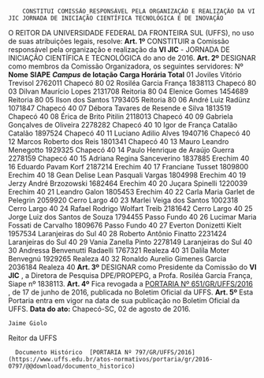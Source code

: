         CONSTITUI COMISSÃO RESPONSÁVEL PELA ORGANIZAÇÃO E REALIZAÇÃO DA VI JIC JORNADA DE INICIAÇÃO CIENTÍFICA TECNOLÓGICA E DE INOVAÇÃO  

 O REITOR DA UNIVERSIDADE FEDERAL DA FRONTEIRA SUL (UFFS), no uso de suas atribuições legais, resolve:   **Art. 1º** CONSTITUIR a Comissão responsável pela organização e realização da **VI JIC** - JORNADA DE INICIAÇÃO CIENTÍFICA E TECNOLÓGICA do ano de 2016.   **Art. 2º** DESIGNAR como membros da Comissão Organizadora, os seguintes servidores:     Nº   **Nome**    **SIAPE**     ***Campus***  **de lotação**    **Carga Horária Total**      01   Joviles Vitório Trevisol   2762011   Chapecó   80     02   Rosiléa Garcia França   1838113   Chapecó   80     03   Dilvan Maurício Lopes   2131708   Reitoria   80     04   Elenice Gomes   1454689   Reitoria   80     05   Ilson dos Santos   1793405   Reitoria   80     06   André Luiz Radünz   1071847   Chapecó   40     07   Débora Tavares de Resende e Silva   1813519   Chapecó   40     08   Érica de Brito Pitilin   2118013   Chapecó   40     09   Gabriela Gonçalves de Oliveira   2278282   Chapecó   40     10   Igor de França Catalão Catalão   1897524   Chapecó   40     11   Luciano Adilio Alves   1940716   Chapecó   40     12   Marcos Roberto dos Reis   1801341   Chapecó   40     13   Mauro Leandro Menegotto   1929325   Chapecó   40     14   Paulo Henrique de Araújo Guerra   2278159   Chapecó   40     15   Adriana Regina Sanceverino   1837885   Erechim   40     16   Eduardo Pavam Korf   2187214   Erechim   40     17   Franciane Tusset   1809800   Erechim   40     18   Gean Delise Lean Pasquali Vargas   1804998   Erechim   40     19   Jerzy André Brzozowski   1682464   Erechim   40     20   Juçara Spinelli   1220039   Erechim   40     21   Leandro Galon   1805453   Erechim   40     22   Carla Maria Garlet de Pelegrin   2059920   Cerro Largo   40     23   Marlei Veiga dos Santos   1002318   Cerro Largo   40     24   Rafael Rodrigo Wolfart Treib   2181642   Cerro Largo   40     25   Jorge Luiz dos Santos de Souza   1794455   Passo Fundo   40     26   Lucimar Maria Fossati de Carvalho   1809676   Passo Fundo   40     27   Everton Donizetti Kielt   1957534   Laranjeiras do Sul   40     28   Roberto Antônio Finatto   2231424   Laranjeiras do Sul   40     29   Vania Zanella Pinto   2278149   Laranjeiras do Sul   40     30   Andressa Benvenutti Radaelli   1767321   Realeza   40     31   Dalila Moter Benvegnú   1929265   Realeza   40     32   Ronaldo Aurelio Gimenes Garcia   2036184   Realeza   40       **Art. 3º** DESIGNAR como Presidente da Comissão do **VI JIC** , a Diretora de Pesquisa DPE/PROPEPG, a Profa. Rosiléa Garcia França, Siape nº 1838113.   **Art. 4º** Fica revogada a [PORTARIA Nº 651/GR/UFFS/2016](https://www.uffs.edu.br/atos-normativos/portaria/gr/2016-0651)  , de 17 de junho de 2016, publicada no Boletim Oficial da UFFS.   **Art. 5º** Esta Portaria entra em vigor na data de sua publicação no Boletim Oficial da UFFS.      **Data do ato:** Chapecó-SC, 02 de agosto de 2016.   
 

    Jaime Giolo   
 Reitor da UFFS 

      Documento Histórico  [PORTARIA Nº 797/GR/UFFS/2016](https://www.uffs.edu.br/atos-normativos/portaria/gr/2016-0797/@@download/documento_historico)     
      